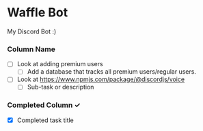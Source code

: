# Waffle Bot
My Discord Bot :)

### Column Name
- [ ] Look at adding premium users
    - [ ] Add a database that tracks all premium users/regular users.
- [ ] Look at https://www.npmjs.com/package/@discordjs/voice
  - [ ] Sub-task or description  

### Completed Column ✓
- [x] Completed task title  